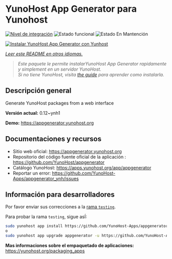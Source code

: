 <!--
Este archivo README esta generado automaticamente<https://github.com/YunoHost/apps/tree/master/tools/readme_generator>
No se debe editar a mano.
-->

# YunoHost App Generator para Yunohost

[![Nivel de integración](https://dash.yunohost.org/integration/appgenerator.svg)](https://ci-apps.yunohost.org/ci/apps/appgenerator/) ![Estado funcional](https://ci-apps.yunohost.org/ci/badges/appgenerator.status.svg) ![Estado En Mantención](https://ci-apps.yunohost.org/ci/badges/appgenerator.maintain.svg)

[![Instalar YunoHost App Generator con Yunhost](https://install-app.yunohost.org/install-with-yunohost.svg)](https://install-app.yunohost.org/?app=appgenerator)

*[Leer este README en otros idiomas.](./ALL_README.md)*

> *Este paquete le permite instalarYunoHost App Generator rapidamente y simplement en un servidor YunoHost.*  
> *Si no tiene YunoHost, visita [the guide](https://yunohost.org/install) para aprender como instalarla.*

## Descripción general

Generate YunoHost packages from a web interface


**Versión actual:** 0.12~ynh1

**Demo:** <https://appgenerator.yunohost.org>
## Documentaciones y recursos

- Sitio web oficial: <https://appgenerator.yunohost.org>
- Repositorio del código fuente oficial de la aplicación : <https://github.com/YunoHost/appgenerator>
- Catálogo YunoHost: <https://apps.yunohost.org/app/appgenerator>
- Reportar un error: <https://github.com/YunoHost-Apps/appgenerator_ynh/issues>

## Información para desarrolladores

Por favor enviar sus correcciones a la [rama `testing`](https://github.com/YunoHost-Apps/appgenerator_ynh/tree/testing).

Para probar la rama `testing`, sigue asÍ:

```bash
sudo yunohost app install https://github.com/YunoHost-Apps/appgenerator_ynh/tree/testing --debug
o
sudo yunohost app upgrade appgenerator -u https://github.com/YunoHost-Apps/appgenerator_ynh/tree/testing --debug
```

**Mas informaciones sobre el empaquetado de aplicaciones:** <https://yunohost.org/packaging_apps>
